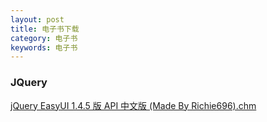 ```yaml
---
layout: post
title: 电子书下载
category: 电子书
keywords: 电子书
---
```

### JQuery
[jQuery EasyUI 1.4.5 版 API 中文版 (Made By Richie696).chm](http://www.datuzi.vip/books/EasyUI.chm)

